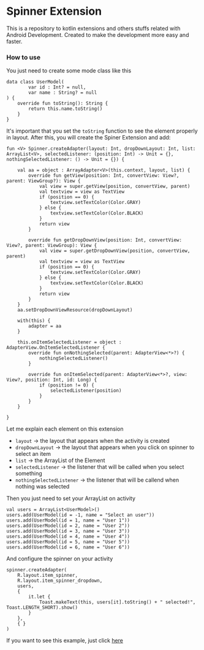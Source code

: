 # Spinner Extension
This is a repository to kotlin extensions and others stuffs related with Android Development. Created to make the development more easy and faster.
### How to use
You just need to create some mode class like this
```
data class UserModel(
        var id : Int? = null,
        var name : String? = null
) {
    override fun toString(): String {
        return this.name.toString()
    }
}
```

It's important that you set the `toString` function to see the element properly in layout.
After this, you will create the Spiner Extension and add:

```
fun <V> Spinner.createAdapter(layout: Int, dropDownLayout: Int, list: ArrayList<V>, selectedListener: (position: Int) -> Unit = {}, nothingSelectedListener: () -> Unit = {}) {

    val aa = object : ArrayAdapter<V>(this.context, layout, list) {
        override fun getView(position: Int, convertView: View?, parent: ViewGroup?): View {
            val view = super.getView(position, convertView, parent)
            val textview = view as TextView
            if (position == 0) {
                textview.setTextColor(Color.GRAY)
            } else {
                textview.setTextColor(Color.BLACK)
            }
            return view
        }

        override fun getDropDownView(position: Int, convertView: View?, parent: ViewGroup): View {
            val view = super.getDropDownView(position, convertView, parent)
            val textview = view as TextView
            if (position == 0) {
                textview.setTextColor(Color.GRAY)
            } else {
                textview.setTextColor(Color.BLACK)
            }
            return view
        }
    }
    aa.setDropDownViewResource(dropDownLayout)

    with(this) {
        adapter = aa
    }

    this.onItemSelectedListener = object : AdapterView.OnItemSelectedListener {
        override fun onNothingSelected(parent: AdapterView<*>?) {
            nothingSelectedListener()
        }

        override fun onItemSelected(parent: AdapterView<*>?, view: View?, position: Int, id: Long) {
            if (position != 0) {
                selectedListener(position)
            }
        }
    }

}
```

Let me explain each element on this extension

 - `layout` -> the layout that appears when the activity is created
 - `dropDownLayout` -> the layout that appears when you click on spinner to select an item
 - `list` -> the ArrayList of the Element
 - `selectedListener` -> the listener that will be called when you select something
 - `nothingSelectedListener` -> the listener that will be callend when nothing was selected

Then you just need to set your ArrayList on activity
```
val users = ArrayList<UserModel>()
users.add(UserModel(id = -1, name = "Select an user"))
users.add(UserModel(id = 1, name = "User 1"))
users.add(UserModel(id = 2, name = "User 2"))
users.add(UserModel(id = 3, name = "User 3"))
users.add(UserModel(id = 4, name = "User 4"))
users.add(UserModel(id = 5, name = "User 5"))
users.add(UserModel(id = 6, name = "User 6"))
```
And configure the spinner on your activity
```
spinner.createAdapter(
    R.layout.item_spinner,
    R.layout.item_spinner_dropdown,
    users,
    {
        it.let {
            Toast.makeText(this, users[it].toString() + " selected!", Toast.LENGTH_SHORT).show()
        }
    },
    { }
)
```

If you want to see this example, just click [here](https://github.com/eihror/kotlin-util/tree/master/samples/SpinnerExample) 
